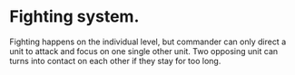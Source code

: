 # Fighting system.

Fighting happens on the individual level, but commander can only direct a unit to attack and focus on one single other 
unit. Two opposing unit can turns into contact on each other if they stay for too long.
